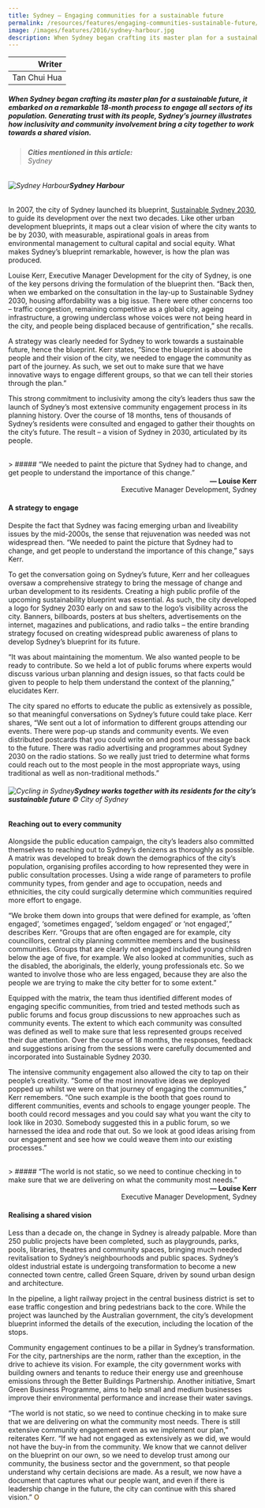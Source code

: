 ```yaml
---
title: Sydney — Engaging communities for a sustainable future
permalink: /resources/features/engaging-communities-sustainable-future/
image: /images/features/2016/sydney-harbour.jpg
description: When Sydney began crafting its master plan for a sustainable future, it embarked on a remarkable 18-month process to engage all sectors of its population. Generating trust with its people, Sydney’s journey illustrates how inclusivity and community involvement bring a city together to work towards a shared vision. 
---
```


| Writer |
|---:|
| Tan Chui Hua |

##### When Sydney began crafting its master plan for a sustainable future, it embarked on a remarkable 18-month process to engage all sectors of its population. Generating trust with its people, Sydney’s journey illustrates how inclusivity and community involvement bring a city together to work towards a shared vision.

> ###### **Cities mentioned in this article:** <br> Sydney

###### ![Sydney Harbour](/images/features/2016/sydney-harbour.jpg/)**Sydney Harbour**

In 2007, the city of Sydney launched its blueprint, [Sustainable Sydney 2030](https://www.cityofsydney.nsw.gov.au/sustainable-sydney-2030), to guide its development over the next two decades. Like other urban development blueprints, it maps out a clear vision of where the city wants to be by 2030, with measurable, aspirational goals in areas from environmental management to cultural capital and social equity. What makes Sydney’s blueprint remarkable, however, is how the plan was produced.

Louise Kerr, Executive Manager Development for the city of Sydney, is one of the key persons driving the formulation of the blueprint then. “Back then, when we embarked on the consultation in the lay-up to Sustainable Sydney 2030, housing affordability was a big issue. There were other concerns too – traffic congestion, remaining competitive as a global city, ageing infrastructure, a growing underclass whose voices were not being heard in the city, and people being displaced because of gentrification,” she recalls.

A strategy was clearly needed for Sydney to work towards a sustainable future, hence the blueprint. Kerr states, “Since the blueprint is about the people and their vision of the city, we needed to engage the community as part of the journey. As such, we set out to make sure that we have innovative ways to engage different groups, so that we can tell their stories through the plan.”

This strong commitment to inclusivity among the city’s leaders thus saw the launch of Sydney’s most extensive community engagement process in its planning history. Over the course of 18 months, tens of thousands of Sydney’s residents were consulted and engaged to gather their thoughts on the city’s future. The result – a vision of Sydney in 2030, articulated by its people.

<br>
> ##### “We needed to paint the picture that Sydney had to change, and get people to understand the importance of this change.”

<div align="right"><b>— Louise Kerr</b><br> Executive Manager Development, Sydney</div>

#### **A strategy to engage**

Despite the fact that Sydney was facing emerging urban and liveability issues by the mid-2000s, the sense that rejuvenation was needed was not widespread then. “We needed to paint the picture that Sydney had to change, and get people to understand the importance of this change,” says Kerr.

To get the conversation going on Sydney’s future, Kerr and her colleagues oversaw a comprehensive strategy to bring the message of change and urban development to its residents. Creating a high public profile of the upcoming sustainability blueprint was essential. As such, the city developed a logo for Sydney 2030 early on and saw to the logo’s visibility across the city. Banners, billboards, posters at bus shelters, advertisements on the internet, magazines and publications, and radio talks – the entire branding strategy focused on creating widespread public awareness of plans to develop Sydney’s blueprint for its future.

“It was about maintaining the momentum. We also wanted people to be ready to contribute. So we held a lot of public forums where experts would discuss various urban planning and design issues, so that facts could be given to people to help them understand the context of the planning,” elucidates Kerr.

The city spared no efforts to educate the public as extensively as possible, so that meaningful conversations on Sydney’s future could take place. Kerr shares, “We sent out a lot of information to different groups attending our events. There were pop-up stands and community events. We even distributed postcards that you could write on and post your message back to the future. There was radio advertising and programmes about Sydney 2030 on the radio stations. So we really just tried to determine what forms could reach out to the most people in the most appropriate ways, using traditional as well as non-traditional methods.”

###### ![Cycling in Sydney](/images/features/2016/sydney-cycling.jpg/)**Sydney works together with its residents for the city’s sustainable future** © City of Sydney

#### **Reaching out to every community**

Alongside the public education campaign, the city’s leaders also committed themselves to reaching out to Sydney’s denizens as thoroughly as possible. A matrix was developed to break down the demographics of the city’s population, organising profiles according to how represented they were in public consultation processes. Using a wide range of parameters to profile community types, from gender and age to occupation, needs and ethnicities, the city could surgically determine which communities required more effort to engage.

“We broke them down into groups that were defined for example, as ‘often engaged’, ‘sometimes engaged’, ‘seldom engaged’ or ‘not engaged’,” describes Kerr. “Groups that are often engaged are for example, city councillors, central city planning committee members and the business communities. Groups that are clearly not engaged included young children below the age of five, for example. We also looked at communities, such as the disabled, the aboriginals, the elderly, young professionals etc. So we wanted to involve those who are less engaged, because they are also the people we are trying to make the city better for to some extent.”

Equipped with the matrix, the team thus identified different modes of engaging specific communities, from tried and tested methods such as public forums and focus group discussions to new approaches such as community events. The extent to which each community was consulted was defined as well to make sure that less represented groups received their due attention. Over the course of 18 months, the responses, feedback and suggestions arising from the sessions were carefully documented and incorporated into Sustainable Sydney 2030.

The intensive community engagement also allowed the city to tap on their people’s creativity. “Some of the most innovative ideas we deployed popped up whilst we were on that journey of engaging the communities,” Kerr remembers. “One such example is the booth that goes round to different communities, events and schools to engage younger people. The booth could record messages and you could say what you want the city to look like in 2030. Somebody suggested this in a public forum, so we harnessed the idea and rode that out. So we look at good ideas arising from our engagement and see how we could weave them into our existing processes.”

<br>
> ##### “The world is not static, so we need to continue checking in to make sure that we are delivering on what the community most needs.”

<div align="right"><b>— Louise Kerr</b><br> Executive Manager Development, Sydney</div>

#### **Realising a shared vision**

Less than a decade on, the change in Sydney is already palpable. More than 250 public projects have been completed, such as playgrounds, parks, pools, libraries, theatres and community spaces, bringing much needed revitalisation to Sydney’s neighbourhoods and public spaces. Sydney’s oldest industrial estate is undergoing transformation to become a new connected town centre, called Green Square, driven by sound urban design and architecture.

In the pipeline, a light railway project in the central business district is set to ease traffic congestion and bring pedestrians back to the core. While the project was launched by the Australian government, the city’s development blueprint informed the details of the execution, including the location of the stops.

Community engagement continues to be a pillar in Sydney’s transformation. For the city, partnerships are the norm, rather than the exception, in the drive to achieve its vision. For example, the city government works with building owners and tenants to reduce their energy use and greenhouse emissions through the Better Buildings Partnership. Another initiative, Smart Green Business Programme, aims to help small and medium businesses improve their environmental performance and increase their water savings.

“The world is not static, so we need to continue checking in to make sure that we are delivering on what the community most needs. There is still extensive community engagement even as we implement our plan,” reiterates Kerr. “If we had not engaged as extensively as we did, we would not have the buy-in from the community. We know that we cannot deliver on the blueprint on our own, so we need to develop trust among our community, the business sector and the government, so that people understand why certain decisions are made. As a result, we now have a document that captures what our people want, and even if there is leadership change in the future, the city can continue with this shared vision.” **<font color="#967942">O</font>**
